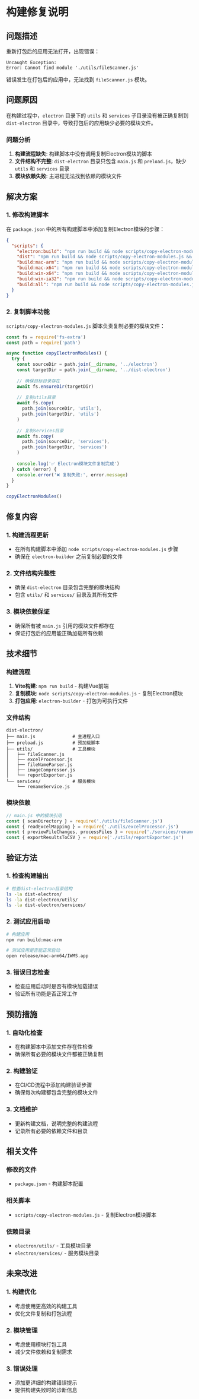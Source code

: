 # 构建修复说明

## 问题描述

重新打包后的应用无法打开，出现错误：
```
Uncaught Exception:
Error: Cannot find module './utils/fileScanner.js'
```

错误发生在打包后的应用中，无法找到 `fileScanner.js` 模块。

## 问题原因

在构建过程中，`electron` 目录下的 `utils` 和 `services` 子目录没有被正确复制到 `dist-electron` 目录中，导致打包后的应用缺少必要的模块文件。

### 问题分析

1. **构建流程缺失**: 构建脚本中没有调用复制Electron模块的脚本
2. **文件结构不完整**: `dist-electron` 目录只包含 `main.js` 和 `preload.js`，缺少 `utils` 和 `services` 目录
3. **模块依赖失败**: 主进程无法找到依赖的模块文件

## 解决方案

### 1. 修改构建脚本

在 `package.json` 中的所有构建脚本中添加复制Electron模块的步骤：

```json
{
  "scripts": {
    "electron:build": "npm run build && node scripts/copy-electron-modules.js && electron-builder",
    "dist": "npm run build && node scripts/copy-electron-modules.js && electron-builder --publish=never",
    "build:mac-arm": "npm run build && node scripts/copy-electron-modules.js && electron-builder --mac --arm64",
    "build:mac-x64": "npm run build && node scripts/copy-electron-modules.js && electron-builder --mac --x64",
    "build:win-x64": "npm run build && node scripts/copy-electron-modules.js && electron-builder --win --x64",
    "build:win-ia32": "npm run build && node scripts/copy-electron-modules.js && electron-builder --win --ia32",
    "build:all": "npm run build && node scripts/copy-electron-modules.js && electron-builder -mwl"
  }
}
```

### 2. 复制脚本功能

`scripts/copy-electron-modules.js` 脚本负责复制必要的模块文件：

```javascript
const fs = require('fs-extra')
const path = require('path')

async function copyElectronModules() {
  try {
    const sourceDir = path.join(__dirname, '../electron')
    const targetDir = path.join(__dirname, '../dist-electron')
    
    // 确保目标目录存在
    await fs.ensureDir(targetDir)
    
    // 复制utils目录
    await fs.copy(
      path.join(sourceDir, 'utils'),
      path.join(targetDir, 'utils')
    )
    
    // 复制services目录
    await fs.copy(
      path.join(sourceDir, 'services'),
      path.join(targetDir, 'services')
    )
    
    console.log('✅ Electron模块文件复制完成')
  } catch (error) {
    console.error('❌ 复制失败:', error.message)
  }
}

copyElectronModules()
```

## 修复内容

### 1. 构建流程更新
- 在所有构建脚本中添加 `node scripts/copy-electron-modules.js` 步骤
- 确保在 `electron-builder` 之前复制必要的文件

### 2. 文件结构完整性
- 确保 `dist-electron` 目录包含完整的模块结构
- 包含 `utils/` 和 `services/` 目录及其所有文件

### 3. 模块依赖保证
- 确保所有被 `main.js` 引用的模块文件都存在
- 保证打包后的应用能正确加载所有依赖

## 技术细节

### 构建流程
1. **Vite构建**: `npm run build` - 构建Vue前端
2. **复制模块**: `node scripts/copy-electron-modules.js` - 复制Electron模块
3. **打包应用**: `electron-builder` - 打包为可执行文件

### 文件结构
```
dist-electron/
├── main.js              # 主进程入口
├── preload.js           # 预加载脚本
├── utils/               # 工具模块
│   ├── fileScanner.js
│   ├── excelProcessor.js
│   ├── fileNameParser.js
│   ├── imageCompressor.js
│   └── reportExporter.js
└── services/            # 服务模块
    └── renameService.js
```

### 模块依赖
```javascript
// main.js 中的模块引用
const { scanDirectory } = require('./utils/fileScanner.js')
const { readExcelMapping } = require('./utils/excelProcessor.js')
const { previewFileChanges, processFiles } = require('./services/renameService.js')
const { exportResultsToCSV } = require('./utils/reportExporter.js')
```

## 验证方法

### 1. 检查构建输出
```bash
# 检查dist-electron目录结构
ls -la dist-electron/
ls -la dist-electron/utils/
ls -la dist-electron/services/
```

### 2. 测试应用启动
```bash
# 构建应用
npm run build:mac-arm

# 测试应用是否能正常启动
open release/mac-arm64/IWMS.app
```

### 3. 错误日志检查
- 检查应用启动时是否有模块加载错误
- 验证所有功能是否正常工作

## 预防措施

### 1. 自动化检查
- 在构建脚本中添加文件存在性检查
- 确保所有必要的模块文件都被正确复制

### 2. 构建验证
- 在CI/CD流程中添加构建验证步骤
- 确保每次构建都包含完整的模块文件

### 3. 文档维护
- 更新构建文档，说明完整的构建流程
- 记录所有必要的依赖文件和目录

## 相关文件

### 修改的文件
- `package.json` - 构建脚本配置

### 相关脚本
- `scripts/copy-electron-modules.js` - 复制Electron模块脚本

### 依赖目录
- `electron/utils/` - 工具模块目录
- `electron/services/` - 服务模块目录

## 未来改进

### 1. 构建优化
- 考虑使用更高效的构建工具
- 优化文件复制和打包流程

### 2. 模块管理
- 考虑使用模块打包工具
- 减少文件依赖和复制需求

### 3. 错误处理
- 添加更详细的构建错误提示
- 提供构建失败时的诊断信息
